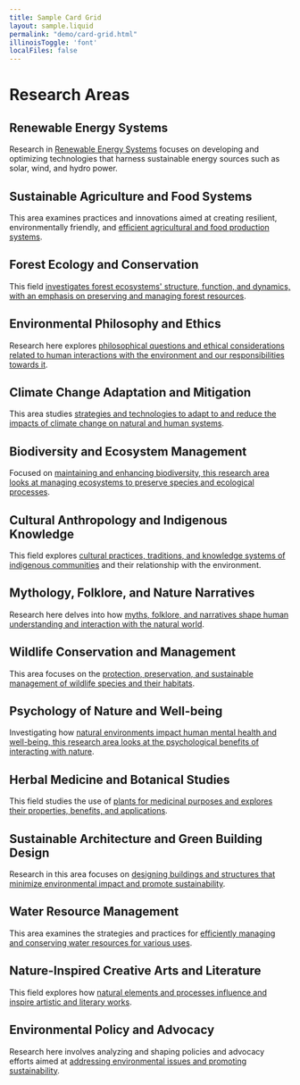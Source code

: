 ```yaml
---
title: Sample Card Grid
layout: sample.liquid
permalink: "demo/card-grid.html"
illinoisToggle: 'font'
localFiles: false
---
```

<ilw-content>
<h1>Research Areas</h1>
</ilw-content>
<ilw-grid padding="20px 0">
<ilw-card clickable="true"><h2>Renewable Energy Systems</h2><p> Research in <a href="#">Renewable Energy Systems</a> focuses on developing and optimizing technologies that harness sustainable energy sources such as solar, wind, and hydro power.</p></ilw-card>
<ilw-card clickable="true"><h2>Sustainable Agriculture and Food Systems</h2><p>This area examines practices and innovations aimed at creating resilient, environmentally friendly, and <a href="#">efficient agricultural and food production systems</a>.</p></ilw-card>
<ilw-card clickable="true"><h2>Forest Ecology and Conservation</h2><p>This field <a href="#">investigates forest ecosystems' structure, function, and dynamics, with an emphasis on preserving and managing forest resources</a>.</p></ilw-card>
<ilw-card clickable="true"><h2>Environmental Philosophy and Ethics</h2><p>Research here explores <a href="#">philosophical questions and ethical considerations related to human interactions with the environment and our responsibilities towards it</a>.</p></ilw-card>
<ilw-card clickable="true"><h2>Climate Change Adaptation and Mitigation</h2><p>This area studies <a href="#">strategies and technologies to adapt to and reduce the impacts of climate change on natural and human systems</a>.</p></ilw-card>
<ilw-card clickable="true"><h2>Biodiversity and Ecosystem Management</h2><p>Focused on <a href="#">maintaining and enhancing biodiversity, this research area looks at managing ecosystems to preserve species and ecological processes</a>.</p></ilw-card>
<ilw-card clickable="true"><h2>Cultural Anthropology and Indigenous Knowledge</h2><p>This field explores <a href="#">cultural practices, traditions, and knowledge systems of indigenous communities</a> and their relationship with the environment</a>.</p></ilw-card>
<ilw-card clickable="true"><h2>Mythology, Folklore, and Nature Narratives</h2><p>Research here delves into how <a href="#">myths, folklore, and narratives shape human understanding and interaction with the natural world</a>.</p></ilw-card>
<ilw-card clickable="true"><h2>Wildlife Conservation and Management</h2><p> This area focuses on the <a href="#">protection, preservation, and sustainable management of wildlife species and their habitats</a>.</p></ilw-card>
<ilw-card clickable="true"><h2>Psychology of Nature and Well-being</h2><p>Investigating how <a href="#">natural environments impact human mental health and well-being, this research area looks at the psychological benefits of interacting with nature</a>.</p></ilw-card>
<ilw-card clickable="true"><h2>Herbal Medicine and Botanical Studies</h2><p>This field studies the use of <a href="#">plants for medicinal purposes and explores their properties, benefits, and applications</a>.</p></ilw-card>
<ilw-card clickable="true"><h2>Sustainable Architecture and Green Building Design</h2><p>Research in this area focuses on <a href="#">designing buildings and structures that minimize environmental impact and promote sustainability</a>.</p></ilw-card>
<ilw-card clickable="true"><h2>Water Resource Management</h2><p>This area examines the strategies and practices for <a href="#">efficiently managing and conserving water resources for various uses</a>.</p></ilw-card>
<ilw-card clickable="true"><h2>Nature-Inspired Creative Arts and Literature</h2><p>This field explores how <a href="#">natural elements and processes influence and inspire artistic and literary works</a>.</p></ilw-card>
<ilw-card clickable="true"><h2>Environmental Policy and Advocacy</h2><p>Research here involves analyzing and shaping policies and advocacy efforts aimed at <a href="#">addressing environmental issues and promoting sustainability</a>.</p></ilw-card>
</ilw-grid>
<ilw-pagination pages="9" page="1"></ilw-pagination>